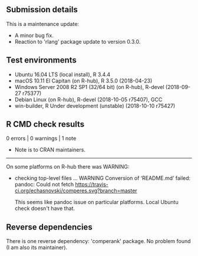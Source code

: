 ## Submission details

This is a maintenance update:
- A minor bug fix.
- Reaction to 'rlang' package update to version 0.3.0.

## Test environments
* Ubuntu 16.04 LTS (local install), R 3.4.4
* macOS 10.11 El Capitan (on R-hub), R 3.5.0 (2018-04-23)
* Windows Server 2008 R2 SP1 (32/64 bit) (on R-hub), R-devel (2018-09-27 r75377)
* Debian Linux (on R-hub), R-devel (2018-10-05 r75407), GCC
* win-builder, R Under development (unstable) (2018-10-10 r75427)

## R CMD check results

0 errors | 0 warnings | 1 note

* Note is to CRAN maintainers.

---

On some platforms on R-hub there was WARNING:

* checking top-level files ... WARNING
Conversion of ‘README.md’ failed:
pandoc: Could not fetch https://travis-ci.org/echasnovski/comperes.svg?branch=master

  This seems like pandoc issue on particular platforms. Local Ubuntu check doesn't have that.

## Reverse dependencies

There is one reverse dependency: 'comperank' package. No problem found (I am also its maintainer).
